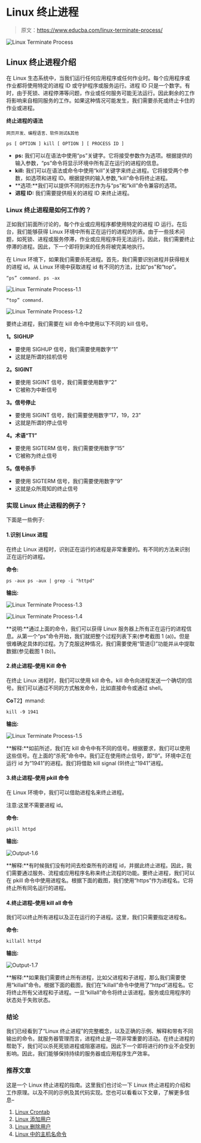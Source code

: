 # Linux 终止进程

> 原文：<https://www.educba.com/linux-terminate-process/>

![Linux Terminate Process](img/84c7f07866e99abaa64ef768b2fa2e80.png)



## Linux 终止进程介绍

在 Linux 生态系统中，当我们运行任何应用程序或任何作业时。每个应用程序或作业都将使用特定的进程 ID 或守护程序或服务运行。进程 ID 只是一个数字。有时，由于死锁、进程停滞等问题，作业或任何服务可能无法运行。因此剩余的工作将影响来自相同服务的工作。如果这种情况可能发生，我们需要杀死或终止卡住的作业或进程。

**终止进程的语法**

<small>网页开发、编程语言、软件测试&其他</small>

`ps [ OPTION ] kill [ OPTION ] [ PROCESS ID ]`

*   **ps:** 我们可以在语法中使用“ps”关键字。它将接受参数作为选项。根据提供的输入参数，“ps”命令将显示环境中所有正在运行的进程的信息。
*   **kill:** 我们可以在语法或命令中使用“kill”关键字来终止进程。它将接受两个参数，如选项和进程 ID。根据提供的输入参数,“kill”命令将终止进程。
*   **选项:**我们可以提供不同的标志作为与“ps”和“kill”命令兼容的选项。
*   **进程 ID:** 我们需要提供相关的进程 ID 来终止进程。

### Linux 终止进程是如何工作的？

正如我们前面所讨论的，每个作业或应用程序都使用特定的进程 ID 运行。在后台，我们能够获得 Linux 环境中所有正在运行的进程的列表。由于一些技术问题，如死锁、进程或服务停滞，作业或应用程序将无法运行。因此，我们需要终止停滞的进程。因此，下一个即将到来的任务将被完美地执行。

在 Linux 环境下，如果我们需要杀死进程。首先，我们需要识别进程并获得相关的进程 id。从 Linux 环境中获取进程 id 有不同的方法，比如“ps”和“top”。

`“ps” command.
ps -ax`

![Linux Terminate Process-1.1](img/95f58166a8735ff701df5eb5c2ad84ac.png)



`“top” command.`

![Linux Terminate Process-1.2](img/0b9e0dde62c4d07df7644d2827f9a483.png)



要终止进程，我们需要在 kill 命令中使用以下不同的 kill 信号。

**1。SIGHUP**

*   要使用 SIGHUP 信号，我们需要使用数字“1”
*   这就是所谓的挂机信号

**2。SIGINT**

*   要使用 SIGINT 信号，我们需要使用数字“2”
*   它被称为中断信号

**3。信号停止**

*   要使用 SIGINT 信号，我们需要使用数字“17，19，23”
*   这就是所谓的停止信号

**4。术语“T1”**

*   要使用 SIGTERM 信号，我们需要使用数字“15”
*   它被称为终止信号

**5。信号杀手**

*   要使用 SIGTERM 信号，我们需要使用数字“9”
*   这就是众所周知的终止信号

### 实现 Linux 终止进程的例子？

下面是一些例子:

#### 1.识别 Linux 进程

在终止 Linux 进程时，识别正在运行的进程是非常重要的。有不同的方法来识别正在运行的进程。

**命令:**

`ps -aux
ps -aux | grep -i "httpd"`

**输出:**

![Linux Terminate Process-1.3](img/2c0dfa505072388af997fed199abed64.png)



![Linux Terminate Process-1.4](img/79bb3c29bee4a274dcb11a77e5a312db.png)



**说明:**通过上面的命令，我们可以获得 Linux 服务器上所有正在运行的进程信息。从第一个“ps”命令开始，我们就把整个过程列表下来(参考截图 1 (a))。但是很难确定具体的过程。为了克服这种情况，我们需要使用“管道(|)”功能并从中提取数据(参见截图 1 (b))。

#### 2.终止进程–使用 Kill 命令

在终止 Linux 进程时，我们可以使用 kill 命令。kill 命令向进程发送一个确切的信号。我们可以通过不同的方式触发命令，比如直接命令或通过 shell。

**Co**T2】mmand:

`kill -9 1941`

**输出:**

![Linux Terminate Process-1.5](img/3a04dd05b96367e209632ca116d7051c.png)



**解释:**如前所述，我们在 kill 命令中有不同的信号。根据要求，我们可以使用这些信号。在上面的“杀死”命令中。我们正在使用终止信号，即“9”。环境中正在运行 id 为“1941”的进程。我们将借助 kill signal (9)终止“1941”进程。

#### 3.终止进程–使用 pkill 命令

在 Linux 环境中，我们可以借助进程名来终止进程。

注意:这里不需要进程 id。

**命令:**

`pkill httpd`

**输出:**

![Output-1.6](img/c4c9eb5cfd282f9492578e1d747249e4.png)



**解释:**有时候我们没有时间去检查所有的进程 id，并据此终止进程。因此，我们需要通过服务、流程或应用程序名称来终止流程的功能。要终止进程，我们可以在 pkill 命令中使用进程名。根据下面的截图，我们使用“https”作为进程名。它将终止所有同名运行的进程。

#### 4.终止进程–使用 kill all 命令

我们可以终止所有进程以及正在运行的子进程。这里，我们只需要指定进程名。

**命令:**

`killall httpd`

**输出:**

![Output-1.7](img/64c89bda53e4576e38f5dbee66e89f54.png)



**解释:**如果我们需要终止所有进程，比如父进程和子进程，那么我们需要使用“killall”命令。根据下面的截图，我们在“killall”命令中使用了“httpd”进程名。它将终止所有父进程和子进程。一旦“killall”命令将终止该进程。服务或应用程序的状态处于失败状态。

### 结论

我们已经看到了“Linux 终止进程”的完整概念，以及正确的示例、解释和带有不同输出的命令。就服务器管理而言，进程终止是一项非常重要的活动。在终止进程的帮助下，我们可以杀死死锁进程或阻塞进程。因此下一个即将进行的作业不会受到影响。因此，我们能够保持持续的服务器或应用程序生产效率。

### 推荐文章

这是一个 Linux 终止进程的指南。这里我们也讨论一下 Linux 终止进程的介绍和工作原理。以及不同的示例及其代码实现。您也可以看看以下文章，了解更多信息–

1.  [Linux Crontab](https://www.educba.com/linux-crontab/)
2.  [Linux 添加用户](https://www.educba.com/linux-add-user/)
3.  [Linux 删除用户](https://www.educba.com/linux-delete-user/)
4.  [Linux 中的主机名命令](https://www.educba.com/hostname-command-in-linux/)





